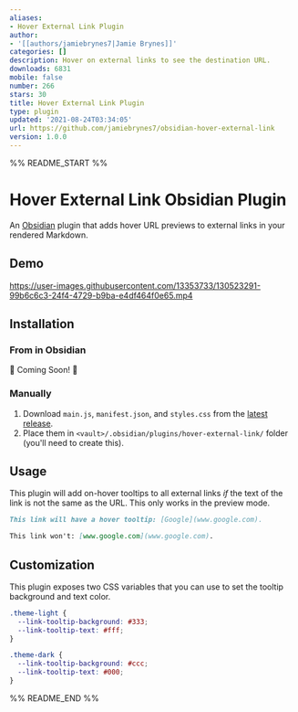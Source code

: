 ```yaml
---
aliases:
- Hover External Link Plugin
author:
- '[[authors/jamiebrynes7|Jamie Brynes]]'
categories: []
description: Hover on external links to see the destination URL.
downloads: 6831
mobile: false
number: 266
stars: 30
title: Hover External Link Plugin
type: plugin
updated: '2021-08-24T03:34:05'
url: https://github.com/jamiebrynes7/obsidian-hover-external-link
version: 1.0.0
---
```


%% README_START %%

# Hover External Link Obsidian Plugin

An [Obsidian](https://obsidian.md/) plugin that adds hover URL previews to external links in your rendered Markdown.

## Demo

https://user-images.githubusercontent.com/13353733/130523291-99b6c6c3-24f4-4729-b9ba-e4df464f0e65.mp4


## Installation

### From in Obsidian

🚧 Coming Soon! 🚧

### Manually

1. Download `main.js`, `manifest.json`, and `styles.css` from the [latest release](https://github.com/jamiebrynes7/obsidian-hover-external-link/releases/latest).
2. Place them in `<vault>/.obsidian/plugins/hover-external-link/` folder (you'll need to create this).

## Usage

This plugin will add on-hover tooltips to all external links _if_ the text of the link is not the same as the URL. This only works in the preview mode.

```md
This link will have a hover tooltip: [Google](www.google.com). 

This link won't: [www.google.com](www.google.com).
```

## Customization

This plugin exposes two CSS variables that you can use to set the tooltip background and text color.

```css
.theme-light {
  --link-tooltip-background: #333;
  --link-tooltip-text: #fff;
}

.theme-dark {
  --link-tooltip-background: #ccc;
  --link-tooltip-text: #000;
}
```


%% README_END %%